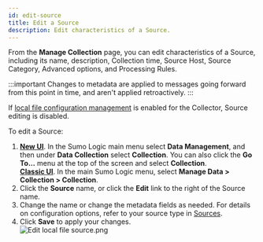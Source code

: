 ```yaml
---
id: edit-source
title: Edit a Source
description: Edit characteristics of a Source.
---
```


From the **Manage Collection** page, you can edit characteristics of a Source, including its name, description, Collection time, Source Host, Source Category, Advanced options, and Processing Rules.

:::important
Changes to metadata are applied to messages going forward from this point in time, and aren't applied retroactively.
:::

If [local file configuration management](/docs/send-data/use-json-configure-sources/local-configuration-file-management) is enabled for the Collector, Source editing is disabled.

To edit a Source:

1. [**New UI**](/docs/get-started/sumo-logic-ui). In the Sumo Logic main menu select **Data Management**, and then under **Data Collection** select **Collection**. You can also click the **Go To...** menu at the top of the screen and select **Collection**. <br/>[**Classic UI**](/docs/get-started/sumo-logic-ui-classic). In the main Sumo Logic menu, select **Manage Data > Collection > Collection**. 
1. Click the **Source** name, or click the **Edit** link to the right of the Source name.
1. Change the name or change the metadata fields as needed. For details on configuration options, refer to your source type in [Sources](/docs/send-data/choose-collector-source).
1. Click **Save** to apply your changes.<br/>  ![Edit local file source.png](/img/collector/edit-local-file-source.png) 
